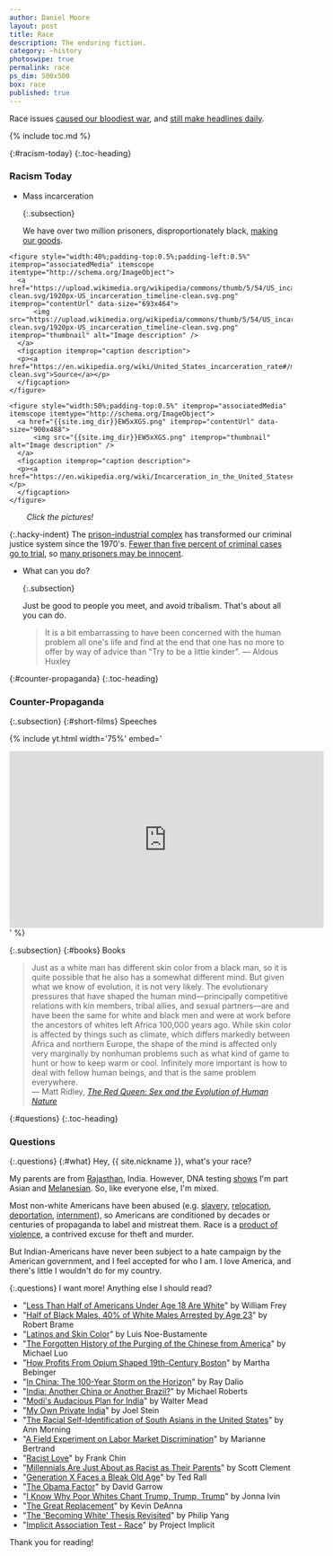 ```yaml
---
author: Daniel Moore
layout: post
title: Race
description: The enduring fiction.
category: ~history
photoswipe: true
permalink: race
ps_dim: 500x500
box: race
published: true
---
```


Race issues [caused our bloodiest war](https://en.wikipedia.org/wiki/Origins_of_the_American_Civil_War), and [still make headlines daily](https://news.google.com/search?q=racism).

{% include toc.md %}

{:#racism-today}
{:.toc-heading}
### Racism Today

* <p>Mass incarceration</p>{:.subsection}

  We have over two million prisoners, disproportionately black, [making our goods](https://en.wikipedia.org/wiki/Penal_labor_in_the_United_States).

<div class="gallery my-gallery" data-pswp-uid="power-poc" itemscope itemtype="http://schema.org/ImageGallery">

    <figure style="width:40%;padding-top:0.5%;padding-left:0.5%" itemprop="associatedMedia" itemscope itemtype="http://schema.org/ImageObject">
      <a href="https://upload.wikimedia.org/wikipedia/commons/thumb/5/54/US_incarceration_timeline-clean.svg/1920px-US_incarceration_timeline-clean.svg.png" itemprop="contentUrl" data-size="693x464">
          <img src="https://upload.wikimedia.org/wikipedia/commons/thumb/5/54/US_incarceration_timeline-clean.svg/1920px-US_incarceration_timeline-clean.svg.png" itemprop="thumbnail" alt="Image description" />
      </a>
      <figcaption itemprop="caption description">
      <p><a href="https://en.wikipedia.org/wiki/United_States_incarceration_rate#/media/File:US_incarceration_timeline-clean.svg">Source</a></p>
      </figcaption>
    </figure>

    <figure style="width:50%;padding-top:0.5%" itemprop="associatedMedia" itemscope itemtype="http://schema.org/ImageObject">
      <a href="{{site.img_dir}}EW5xXGS.png" itemprop="contentUrl" data-size="900x488">
          <img src="{{site.img_dir}}EW5xXGS.png" itemprop="thumbnail" alt="Image description" />
      </a>
      <figcaption itemprop="caption description">
      <p><a href="https://en.wikipedia.org/wiki/Incarceration_in_the_United_States#/media/File:US_Prisoner_Demographics.svg">Source</a></p>
      </figcaption>
    </figure>

</div>

<i class="photoswipe-caption" style="padding-left:6.1%">Click the pictures!</i>

  {:.hacky-indent}
  The [prison-industrial complex](https://en.wikipedia.org/wiki/Prison%E2%80%93industrial_complex) has transformed our criminal justice system since the 1970's. [Fewer than five percent of criminal cases go to trial](http://web.archive.org/web/20181002152225/https://www.nybooks.com/articles/2014/11/20/why-innocent-people-plead-guilty/), so [many prisoners may be innocent](https://www.goodreads.com/notes/40848160-punishment-without-crime/71655209-daniel-moore).

* <p>What can you do?</p>{:.subsection}

  Just be good to people you meet, and avoid tribalism. That's about all you can do.

  > It is a bit embarrassing to have been concerned with the human problem all one's life and find at the end that one has no more to offer by way of advice than "Try to be a little kinder". &mdash; Aldous Huxley

{:#counter-propaganda}
{:.toc-heading}
### Counter-Propaganda

{:.subsection}
{:#short-films}
Speeches

{% include yt.html width='75%' embed='
<iframe width="560" height="315" src="https://www.youtube.com/embed/playlist?list=PL1X3qTzT40Vlv8m1NqHvT-Cx2ZlMGApo5" frameborder="0" gesture="media" allow="encrypted-media" allowfullscreen></iframe>
' %}

{:.subsection}
{:#books}
Books

> Just as a white man has different skin color from a black man, so it is quite possible that he also has a somewhat different mind. But given what we know of evolution, it is not very likely. The evolutionary pressures that have shaped the human mind—principally competitive relations with kin members, tribal allies, and sexual partners—are and have been the same for white and black men and were at work before the ancestors of whites left Africa 100,000 years ago. While skin color is affected by things such as climate, which differs markedly between Africa and northern Europe, the shape of the mind is affected only very marginally by nonhuman problems such as what kind of game to hunt or how to keep warm or cool. Infinitely more important is how to deal with fellow human beings, and that is the same problem everywhere.
<br> &mdash; Matt Ridley, [*The Red Queen: Sex and the Evolution of Human Nature*](https://www.goodreads.com/notes/18710681-the-red-queen/71655209-daniel-moore)

{:#questions}
{:.toc-heading}
### Questions

{:.questions}
{:#what}
Hey, {{ site.nickname }}, what's your race?

My parents are from [Rajasthan](https://en.wikipedia.org/wiki/Rajasthan), India. However, DNA testing [shows](http://ancstry.me/2wSTzVg) I'm part Asian and [Melanesian](https://en.wikipedia.org/wiki/Melanesians). So, like everyone else, I'm mixed.

Most non-white Americans have been abused (e.g. [slavery](https://en.wikipedia.org/wiki/Slavery_in_the_United_States), [relocation](https://en.wikipedia.org/wiki/Indian_removal), [deportation](https://en.wikipedia.org/wiki/Mexican_Repatriation), [internment](https://en.wikipedia.org/wiki/Internment_of_Japanese_Americans)), so&nbsp;Americans are conditioned by decades or centuries of propaganda to label and mistreat them. Race is a [product of violence](http://www.theatlantic.com/national/archive/2013/05/what-we-mean-when-we-say-race-is-a-social-construct/275872/), a contrived excuse for theft and murder.

But Indian-Americans have never been subject to a hate campaign by the American government, and I feel accepted for who I am. I&nbsp;love America, and there's little I wouldn't do for my country.

{:.questions}
I want more! Anything else I should read?

* "[Less Than Half of Americans Under Age 18 Are White](https://www.brookings.edu/articles/new-2020-census-results-show-increased-diversity-countering-decade-long-declines-in-americas-white-and-youth-populations/)" by William Frey
* "[Half of Black Males, 40% of White Males Arrested by Age 23](https://www.albany.edu/news/45558.php)" by Robert Brame
* "[Latinos and Skin Color](https://www.pewresearch.org/hispanic/2021/11/04/majority-of-latinos-say-skin-color-impacts-opportunity-in-america-and-shapes-daily-life/)" by Luis Noe-Bustamente
* "[The Forgotten History of the Purging of the Chinese from America](https://www.newyorker.com/news/daily-comment/the-forgotten-history-of-the-purging-of-chinese-from-america)" by Michael Luo
* "[How Profits From Opium Shaped 19th-Century Boston](https://www.wbur.org/news/2017/07/31/opium-boston-history)" by Martha Bebinger
* "[In China: The 100-Year Storm on the Horizon](https://www.linkedin.com/pulse/china-100-year-storm-horizon-how-five-big-forces-playing-ray-dalio-wysbc/)" by Ray Dalio
* "[India: Another China or Another Brazil?](https://thenextrecession.wordpress.com/2019/05/19/india-another-china-or-another-brazil/)" by Michael Roberts
* "[Modi's Audacious Plan for India](https://www.wsj.com/articles/modis-audacious-plan-for-india-hindu-nationalism-modernization-econ-growth-70673ee0)" by Walter Mead
* "[My Own Private India](https://content.time.com/time/magazine/article/0,9171,1999416,00.html)" by Joel Stein
* "[The Racial Self-Identification of South Asians in the United States](https://as.nyu.edu/content/dam/nyu-as/faculty/documents/S.Asian.Race.ID.JEMS.January.2001.pdf)" by Ann Morning
* "[A Field Experiment on Labor Market Discrimination](https://www.nber.org/system/files/working_papers/w9873/w9873.pdf)" by Marianne Bertrand
* "[Racist Love](https://www.dartmouth.edu/~hist32/Hist33/chin%20Racist%20Love.pdf)" by Frank Chin
* "[Millennials Are Just About as Racist as Their Parents](https://www.washingtonpost.com/news/wonk/wp/2015/04/07/white-millennials-are-just-about-as-racist-as-their-parents/)" by Scott Clement
* "[Generation X Faces a Bleak Old Age](https://rall.com/2019/10/21/generation-x-faces-a-bleak-impoverished-old-age)" by Ted Rall
* "[The Obama Factor](https://www.tabletmag.com/sections/arts-letters/articles/david-garrow-interview-obama)" by David Garrow
* "[I Know Why Poor Whites Chant Trump, Trump, Trump](http://www.stirjournal.com/2016/04/01/i-know-why-poor-whites-chant-trump-trump-trump/)" by Jonna Ivin
* "[The Great Replacement](https://www.unz.com/ghood/the-great-replacement-memphis/#page-single)" by Kevin DeAnna
* "[The 'Becoming White' Thesis Revisited](https://digitalcommons.kennesaw.edu/cgi/viewcontent.cgi?article=1096&context=jpps)" by Philip Yang
* "[Implicit Association Test - Race](https://implicit.harvard.edu/implicit/takeatest.html)" by Project Implicit

Thank you for reading!